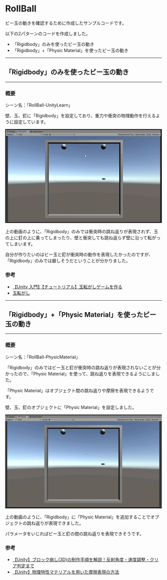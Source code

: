 # RollBall
ビー玉の動きを確認するために作成したサンプルコードです。

以下の2パターンのコードを作成しました。

* 「Rigidbody」のみを使ったビー玉の動き
* 「Rigidbody」+「Physic Material」を使ったビー玉の動き


*****************************************************************

## 「Rigidbody」のみを使ったビー玉の動き
*****************************************************************

### 概要
シーン名：「RollBall-UnityLearn」

壁、玉、釘に「Rigidbody」を設定しており、重力や衝突の物理動作を行えるように設定しています。

![](docs/RollBall-UnityLearn.gif)

上の動画のように、「Rigidbody」のみでは衝突時の跳ね返りが表現されず、玉の上に釘の上に乗ってしまったり、壁と衝突しても跳ね返らず壁に沿って転がってしまいます。

自分が作りたいのはビー玉と釘が衝突時の動作を表現したかったのですが、「Rigidbody」のみでは厳しそうだということが分かりました。

### 参考

* [【Unity 入門】【チュートリアル】玉転がしゲームを作る](https://baba-s.hatenablog.com/entry/roll-ball-tutorial)
* [玉転がし](https://learn.unity.com/project/yu-zhuan-gashi?language=ja)

*****************************************************************

## 「Rigidbody」+「Physic Material」を使ったビー玉の動き
*****************************************************************

### 概要
シーン名：「RollBall-PhysicMaterial」

「Rigidbody」のみではビー玉と釘が衝突時の跳ね返りが表現されないことが分かったので、「Physic Material」を使って、跳ね返りを表現できるようにしました。

「Physic Material」はオブジェクト間の跳ね返りや摩擦を表現できるようです。

壁、玉、釘のオブジェクトに「Physic Material」を設定しました。

![](docs/RollBall-PhysicMaterial.gif)

上の動画のように、「Rigidbody」に「Physic Material」を追加することでオブジェクトの跳ね返りが表現できました。

パラメータをいじればビー玉と釘の間の跳ね返りを表現できそうです。

### 参考

* [【Unity】ブロック崩し(3D)の制作手順を解説！反射角度・速度調整・クリア判定まで](https://xr-hub.com/archives/13513)
* [【Unity】物理特性マテリアルを用いた摩擦表現の方法](https://xr-hub.com/archives/13513)

